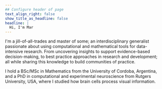 ```yaml
---
## Configure header of page
text_align_right: false
show_title_as_headline: false
headline: |
  Hi, I'm Mar
---
```


<!-- this is a subheadline -->
I'm a jill-of-all-trades and master of some; an interdisciplinary generalist passionate about using computational and mathematical tools for data-intensive research. From uncovering insights to support evidence-based decision-making, to best practice approaches in research and development; all while sharing this knowledge to build communities of practice.

<!-- Previously I worked in public health, where I developed a mathematical model to optimise the allocation of medical diagnostic equipment for the World Bank, and used self-report and record linkage data (Medicare, PBS) to evaluate Melbourne’s Medically Supervised Injecting Room for the Victorian Government. Before that I worked on physiology education and outreach, developing virtual experiments for teaching undergraduate students, and leading awareness activities in my role within the ARC Centre of Excellence for Integrative Brain Function, including a demonstration of a brain-computer interface to over 400 members of the general public.-->

I hold a BSc/MSc in Mathematics from the University of Cordoba, Argentina, and a PhD in computational and experimental neuroscience from Rutgers University, USA, where I studied how brain cells process visual information.
